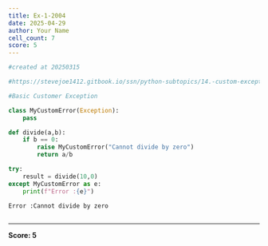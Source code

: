 ```yaml
---
title: Ex-1-2004
date: 2025-04-29
author: Your Name
cell_count: 7
score: 5
---
```


```python
#created at 20250315
```


```python
#https://stevejoe1412.gitbook.io/ssn/python-subtopics/14.-custom-exceptions
```


```python
#Basic Customer Exception
```


```python
class MyCustomError(Exception):
    pass
```


```python
def divide(a,b):
    if b == 0:
        raise MyCustomError("Cannot divide by zero")
        return a/b
```


```python
try:
    result = divide(10,0)
except MyCustomError as e:
    print(f"Error :{e}")
```

    Error :Cannot divide by zero



```python

```


---
**Score: 5**